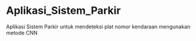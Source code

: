 # Aplikasi_Sistem_Parkir
Aplikasi Sistem Parkir untuk mendeteksi plat nomor kendaraan mengunakan metode CNN
